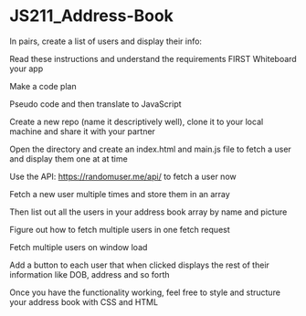 # JS211_Address-Book

In pairs, create a list of users and display their info:

Read these instructions and understand the requirements FIRST
Whiteboard your app

Make a code plan

Pseudo code and then translate to JavaScript

Create a new repo (name it descriptively well), clone it to your local machine and share it with your partner

Open the directory and create an index.html and main.js file to fetch a user and display them one at at time

Use the API: https://randomuser.me/api/ to fetch a user now

Fetch a new user multiple times and store them in an array

Then list out all the users in your address book array by name and picture

Figure out how to fetch multiple users in one fetch request

Fetch multiple users on window load

Add a button to each user that when clicked displays the rest of their information like 
DOB, address and so forth

Once you have the functionality working, feel free to style and structure your address book with CSS and HTML
